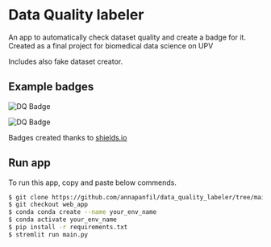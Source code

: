 # Data Quality labeler

An app to automatically check dataset quality and create a badge for it. Created as a final project for biomedical data science on UPV

Includes also fake dataset creator.

## Example badges
![DQ Badge](https://img.shields.io/badge/dynamic/json?url=https%3A%2F%2Fraw.githubusercontent.com%2Fannapanfil%2Fdata_quality_labeler%2Fmain%2F./badge_data.json&query=%24.missing_percentage&label=missing_percentage)

![DQ Badge](https://img.shields.io/badge/dynamic/json?url=https%3A%2F%2Fraw.githubusercontent.com%2Fannapanfil%2Fdata_quality_labeler%2Fmain%2F./badge_data.json&query=%24.most_missing_column&label=most_missing_column)


Badges created thanks to [shields.io](https://shields.io/badges/dynamic-json-badge)

## Run app
To run this app, copy and paste below commends. 
```bash
$ git clone https://github.com/annapanfil/data_quality_labeler/tree/main
$ git checkout web_app
$ conda conda create --name your_env_name
$ conda activate your_env_name
$ pip install -r requirements.txt
$ stremlit run main.py  
```